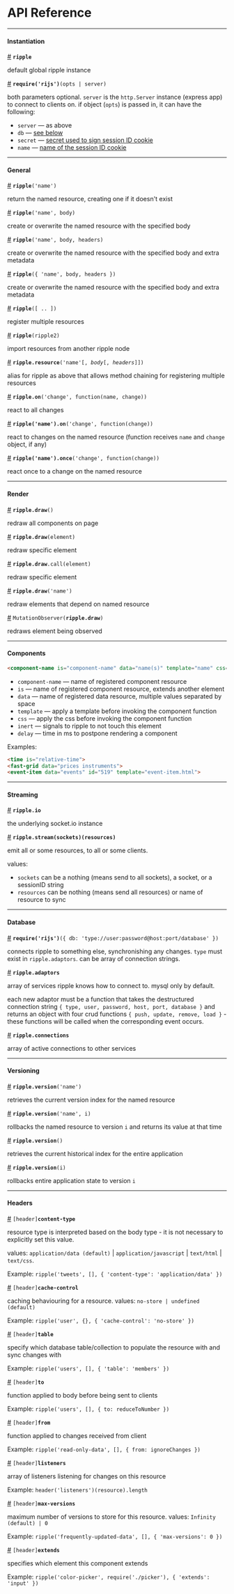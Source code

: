 # API Reference

---

#### Instantiation

<a name="ripple" href="#ripple">#</a> **`ripple`**

default global ripple instance

<a name="require" href="#require">#</a> **`require('rijs')`**`(opts | server)`

both parameters optional. `server` is the `http.Server` instance (express app) to connect to clients on. if object (`opts`) is passed in, it can have the following:

* `server` — as above
* `db` — [see below](https://github.com/rijs/docs/blob/master/api.md#db)
* `secret` — [secret used to sign session ID cookie](https://github.com/expressjs/session#secret)
* `name` — [name of the session ID cookie](https://github.com/expressjs/session#name)

---

#### General

<a name="ripple-1" href="#ripple-1">#</a> **`ripple`**`('name')`

return the named resource, creating one if it doesn't exist

<a name="ripple-2" href="#ripple-2">#</a> **`ripple`**`('name', body)`
 
create or overwrite the named resource with the specified body

<a name="ripple-3" href="#ripple-3">#</a> **`ripple`**`('name', body, headers)`

create or overwrite the named resource with the specified body and extra metadata

<a name="ripple-4" href="#ripple-4">#</a> **`ripple`**`({ 'name', body, headers })`

create or overwrite the named resource with the specified body and extra metadata

<a name="ripple-5" href="#ripple-5">#</a> **`ripple`**`([ .. ])`

register multiple resources

<a name="ripple-6" href="#ripple-6">#</a> **`ripple`**`(ripple2)`

import resources from another ripple node

<a name="resource" href="#resource">#</a> **`ripple.resource`**`('name'[, `_`body`_`[, `_`headers`_`]])`

alias for ripple as above that allows method chaining for registering multiple resources

<a name="on" href="#on">#</a> **`ripple.on`**`('change', function(name, change))`

react to all changes

<a name="on" href="#on">#</a> **`ripple('name').on`**`('change', function(change))`

react to changes on the named resource (function receives `name` and `change` object, if any)

<a name="once" href="#once">#</a> **`ripple('name').once`**`('change', function(change))`

react once to a change on the named resource

---

#### Render

<a name="draw-1" href="#draw-1">#</a> **`ripple.draw`**`()` 

redraw all components on page

<a name="draw-2" href="#draw-2">#</a> **`ripple.draw`**`(element)`

redraw specific element

<a name="draw-3" href="#draw-3">#</a> **`ripple.draw`**`.call(element)`

redraw specific element

<a name="draw-4" href="#draw-4">#</a> **`ripple.draw`**`('name')` 

redraw elements that depend on named resource

<a name="draw-5" href="#draw-5">#</a> `MutationObserver(`**`ripple.draw`**`)`

redraws element being observed

---

#### Components

```html
<component-name is="component-name" data="name(s)" template="name" css="name" inert delay="ms">
```

* `component-name` — name of registered component resource
* `is` — name of registered component resource, extends another element
* `data` — name of registered data resource, multiple values separated by space
* `template` — apply a template before invoking the component function
* `css` — apply the css before invoking the component function
* `inert` — signals to ripple to not touch this element
* `delay` — time in ms to postpone rendering a component

Examples:
```html
<time is="relative-time">
<fast-grid data="prices instruments">
<event-item data="events" id="519" template="event-item.html">
```

---

#### Streaming

<a name="io" href="#io">#</a> **`ripple.io`**

the underlying socket.io instance

<a name="stream" href="#stream">#</a> **`ripple.stream(sockets)(resources)`**

emit all or some resources, to all or some clients. 

values: 
* `sockets` can be a nothing (means send to all sockets), a socket, or a sessionID string
* `resources` can be nothing (means send all resources) or name of resource to sync

---

#### Database

<a name="db" href="#db">#</a> **`require('rijs')`**`({ db: 'type://user:password@host:port/database' })`

connects ripple to something else, synchronishing any changes. `type` must exist in `ripple.adaptors`. can be array of connection strings.

<a name="adaptors" href="#adaptors">#</a> **`ripple.adaptors`**

array of services ripple knows how to connect to. mysql only by default.

each new adaptor must be a function that takes the destructured connection string `{ type, user, password, host, port, database }` and returns an object with four crud functions `{ push, update, remove, load }` - these functions will be called when the corresponding event occurs.

<a name="connections" href="#connections">#</a> **`ripple.connections`**

array of active connections to other services

---

#### Versioning

<a name="version-1" href="#version-1">#</a> **`ripple.version`**`('name')`

retrieves the current version index for the named resource

<a name="version-2" href="#version-2">#</a> **`ripple.version`**`('name', i)`

rollbacks the named resource to version `i` and returns its value at that time

<a name="version-3" href="#version-3">#</a> **`ripple.version`**`()`

retrieves the current historical index for the entire application

<a name="version-4" href="#version-4">#</a> **`ripple.version`**`(i)`

rollbacks entire application state to version `i`

--- 

#### Headers

<a name="content-type" href="#content-type">#</a> `[header]`**`content-type`**

resource type is interpreted based on the body type - it is not necessary to explicitly set this value.

values: `application/data (default)` | `application/javascript` | `text/html` | `text/css`. 

Example: `ripple('tweets', [], { 'content-type': 'application/data' })`

<a name="cache-control" href="#cache-control">#</a> `[header]`**`cache-control`**

caching behaviouring for a resource. values: `no-store | undefined (default)`

Example: `ripple('user', {}, { 'cache-control': 'no-store' })`

<a name="table" href="#table">#</a> `[header]`**`table`**

specify which database table/collection to populate the resource with and sync changes with 

Example: `ripple('users', [], { 'table': 'members' })`

<a name="to" href="#to">#</a> `[header]`**`to`**

function applied to body before being sent to clients 

Example: `ripple('users', [], { to: reduceToNumber })`

<a name="from" href="#from">#</a> `[header]`**`from`**

function applied to changes received from client 

Example: `ripple('read-only-data', [], { from: ignoreChanges })`

<a name="listeners" href="#listeners">#</a> `[header]`**`listeners`**

array of listeners listening for changes on this resource

Example: `header('listeners')(resource).length`

<a name="max-versions" href="#max-versions">#</a> `[header]`**`max-versions`**

maximum number of versions to store for this resource. values: `Infinity (default) | 0` 

Example: `ripple('frequently-updated-data', [], { 'max-versions': 0 })`

<a name="extends" href="#extends">#</a> `[header]`**`extends`**

specifies which element this component extends 

Example: `ripple('color-picker', require('./picker'), { 'extends': 'input' })`